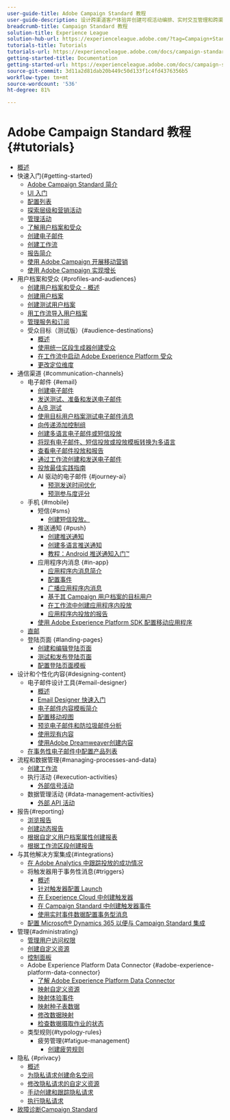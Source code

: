```yaml
---
user-guide-title: Adobe Campaign Standard 教程
user-guide-description: 设计跨渠道客户体验并创建可视活动编排、实时交互管理和跨渠道执行的环境。
breadcrumb-title: Campaign Standard 教程
solution-title: Experience League
solution-hub-url: https://experienceleague.adobe.com/?tag=Campaign+Standard#recommended/solutions/campaign
tutorials-title: Tutorials
tutorials-url: https://experienceleague.adobe.com/docs/campaign-standard-learn/tutorials/overview.html
getting-started-title: Documentation
getting-started-url: https://experienceleague.adobe.com/docs/campaign-standard/using/campaign-standard-home.html
source-git-commit: 3d11a2d81dab20b449c50d133f1c4fd4376356b5
workflow-type: tm+mt
source-wordcount: '536'
ht-degree: 81%

---
```



# Adobe Campaign Standard 教程 {#tutorials}

+ [概述](/help/overview.md)
+ 快速入门{#getting-started}
   + [Adobe Campaign Standard 简介](/help/getting-started/adobe-campaign-standard-introduction.md)
   + [UI 入门](/help/getting-started/getting-started-with-the-ui.md)
   + [配置列表](/help/getting-started/configure-a-list.md)
   + [探索层级和营销活动](/help/getting-started/explore-hierarchy-and-marketing-activities.md)
   + [管理活动](/help/getting-started/managing-campaigns.md)
   + [了解用户档案和受众](/help/getting-started/understanding-profiles-and-audiences.md)
   + [创建电子邮件](https://experienceleague.adobe.com/docs/campaign-standard-learn/tutorials/communication-channels/email/create-email-from-homepage.html?lang=zh-Hans)
   + [创建工作流](https://experienceleague.adobe.com/docs/campaign-standard-learn/tutorials/managing-processes-and-data/creating-a-workflow.html?lang=zh-Hans)
   + [报告简介](/help/getting-started/reporting-with-adobe-campaign-introduction.md)
   + [使用 Adobe Campaign 开展移动营销](/help/getting-started/mobile-marketing-with-adobe-campaign.md)
   + [使用 Adobe Campaign 实现增长](/help/getting-started/growing-with-adobe-campaign.md)
+ 用户档案和受众 {#profiles-and-audiences}
   + [创建用户档案和受众 - 概述](/help/profiles-and-audiences/creating-profiles-and-audiences.md)
   + [创建用户档案](/help/profiles-and-audiences/creating-a-profile.md)
   + [创建测试用户档案](/help/profiles-and-audiences/test-profiles.md)
   + [用工作流导入用户档案](/help/managing-processes-and-data/importing-profiles.md)
   + [管理服务和订阅](/help/managing-processes-and-data/services-and-subscriptions.md)
   + 受众目标（测试版）{#audience-destinations}
      + [概述](/help/profiles-and-audiences/audience-destinations/audience-destinations-overview.md)
      + [使用统一区段生成器创建受众](/help/profiles-and-audiences/audience-destinations/creating-audiences-using-segment-builder.md)
      + [在工作流中启动 Adobe Experience Platform 受众](/help/profiles-and-audiences/audience-destinations/activating-aep-audiences.md)
      + [更改定位维度](/help/profiles-and-audiences/audience-destinations/changing-targeting-dimension.md)
+ 通信渠道 {#communication-channels}
   + 电子邮件 {#email}
      + [创建电子邮件](/help/communication-channels/email/create-email-from-homepage.md)
      + [发送测试、准备和发送电子邮件](/help/communication-channels/email/sending-test-preparing-sending-email.md)
      + [A/B 测试](/help/communication-channels/email/a-b-testing.md)
      + [使用目标用户档案测试电子邮件消息](/help/communication-channels/email/profile-substitution.md)
      + [向传递添加控制组](/help/communication-channels/email/control-groups.md)
      + [创建多语言电子邮件或短信投放](/help/communication-channels/create-multilingual-deliveries.md)
      + [将现有电子邮件、短信投放或投放模板转换为多语言](/help/communication-channels/covert-into-multilingual-deliveries.md)
      + [查看电子邮件投放和报告](/help/communication-channels/email/reviewing-personalized-email-delivery-and-reports.md)
      + [通过工作流创建和发送电子邮件](/help/communication-channels/email/create-and-send-emails-via-workflow.md)
      + [投放最佳实践指南](https://experienceleague.adobe.com/docs/deliverability-learn/deliverability-best-practice-guide/introduction.html?lang=zh-Hans)
      + AI 驱动的电子邮件 {#journey-ai}
         + [预测发送时间优化](/help/communication-channels/email/ai-powered-emails/predictive-send-time-optimization.md)
         + [预测参与度评分](/help/communication-channels/email/ai-powered-emails/predictive-engagement-scoring.md)
   + 手机 {#mobile}
      + 短信{#sms}
         + [创建短信投放。](/help/communication-channels/mobile/sms/sms-delivery.md)
      + 推送通知 {#push}
         + [创建推送通知](/help/communication-channels/mobile/push-notifications/creating-a-push-notification.md)
         + [创建多语言推送通知](/help/communication-channels/mobile/push-notifications/creating-multilingual-push-notifications.md)
         + [教程：Android 推送通知入门™](https://experienceleague.adobe.com/docs/campaign-standard-learn/getting-started-with-push-notifications-android/introduction.html?lang=zh-Hans)
      + 应用程序内消息 {#in-app}
         + [应用程序内消息简介](/help/communication-channels/mobile/in-app/in-app-message-overview.md)
         + [配置事件](/help/communication-channels/mobile/in-app/configure-events.md)
         + [广播应用程序内消息](/help/communication-channels/mobile/in-app/broadcast-in-app-message.md)
         + [基于其 Campaign 用户档案的目标用户](/help/communication-channels/mobile/in-app/target-users-based-on-campaign-profile.md)
         + [在工作流中创建应用程序内投放](/help/communication-channels/mobile/in-app/in-app-activity.md)
         + [应用程序内投放的报告](/help/communication-channels/mobile/in-app/in-app-reporting.md)
      + [使用 Adobe Experience Platform SDK 配置移动应用程序](/help/communication-channels/mobile/configure-mobile-apps-using-aep-sdk.md)
   + [直邮](/help/communication-channels/direct-mail/directmail.md)
   + 登陆页面 {#landing-pages}
      + [创建和编辑登陆页面](/help/communication-channels/landing-pages/landing-page-create-and-edit.md)
      + [测试和发布登陆页面](/help/communication-channels/landing-pages/landing-page-test-and-publish.md)
      + [配置登陆页面模板](/help/communication-channels/landing-pages/landing-page-configure-templates.md)
+ 设计和个性化内容{#designing-content}
   + 电子邮件设计工具{#email-designer}
      + [概述](/help/designing-content/email-designer/email-designer-overview.md)
      + [Email Designer 快速入门](/help/designing-content/email-designer/getting-started-with-the-email-designer.md)
      + [电子邮件内容模板简介](/help/designing-content/email-designer/email-content-templates.md)
      + [配置移动视图](/help/designing-content/email-designer/configure-the-mobile-view.md)
      + [预览电子邮件和防垃圾邮件分析](/help/designing-content/email-designer/preview-your-email.md)
      + [使用现有内容](/help/designing-content/email-designer/working-with-existing-content.md)
      + [使用Adobe Dreamweaver创建内容](/help/designing-content/email-designer/dreamweaver-integration.md)
   + [在事务性电子邮件中配置产品列表](/help/designing-content/product-listings-in-transactional-email.md)
+ 流程和数据管理{#managing-processes-and-data}
   + [创建工作流](/help/managing-processes-and-data/creating-a-workflow.md)
   + 执行活动 {#execution-activities}
      + [外部信号活动](/help/managing-processes-and-data/execution-activities/external-signal-activity.md)
   + 数据管理活动 {#data-management-activities}
      + [外部 API 活动](/help/managing-processes-and-data/data-management-activities/external-api-activity.md)
+ 报告{#reporting}
   + [浏览报告](/help/getting-started/exploring-reports.md)
   + [创建动态报告](/help/reporting/creating-a-dynamic-report.md)
   + [根据自定义用户档案属性创建报表](/help/reporting/custom-profile-attributes-dynamic-reports.md)
   + [根据工作流区段创建报告](/help/reporting/report-on-workflow-segments.md)
+ 与其他解决方案集成{#integrations}
   + [在 Adobe Analytics 中跟踪投放的成功情况](/help/integrations/track-the-success-of-your-deliveries-in-analytics.md)
   + 将触发器用于事务性消息{#triggers}
      + [概述](/help/integrations/using-triggers-for-transactional-messaging-overview.md)
      + [针对触发器配置 Launch](/help/integrations/configure-launch-for-triggers.md)
      + [在 Experience Cloud 中创建触发器](/help/integrations/create-a-trigger-in-experience-cloud.md)
      + [在 Campaign Standard 中创建触发器事件](/help/integrations/create-a-trigger-event.md)
      + [使用实时事件数据配置事务型消息](/help/integrations/configure-transactional-messages-using-realtime-event-data.md)
   + [配置 Microsoft® Dynamics 365 以便与 Campaign Standard 集成](/help/integrations/configure-dynamics-365.md)
+ 管理{#administrating}
   + [管理用户访问权限](/help/administrating/managing-user-access-rights.md)
   + [创建自定义资源](https://experienceleague.adobe.com/docs/campaign-standard-learn/creating-custom-resources/introduction.html?lang=zh-Hans)
   + [控制面板](https://experienceleague.adobe.com/docs/campaign-standard-learn/control-panel/control-panel-overview.html?lang=zh-Hans)
   + Adobe Experience Platform Data Connector {#adobe-experience-platform-data-connector}
      + [了解 Adobe Experience Platform Data Connector](/help/administrating/adobe-experience-platform-data-connector/understanding-the-adobe-experience-platform-data-connector.md)
      + [映射自定义资源](/help/administrating/adobe-experience-platform-data-connector/mapping-custom-resources.md)
      + [映射体验事件](/help/administrating/adobe-experience-platform-data-connector/mapping-experience-events.md)
      + [映射种子表数据](/help/administrating/adobe-experience-platform-data-connector/mapping-seed-table-data.md)
      + [修改数据映射](/help/administrating/adobe-experience-platform-data-connector/modifying-data-mapping.md)
      + [检查数据摄取作业的状态](/help/administrating/adobe-experience-platform-data-connector/checking-status-of-data-ingestion-jobs.md)
   + 类型规则{#typology-rules}
      + 疲劳管理{#fatigue-management}
         + [创建疲劳规则](/help/administrating/typology-rules/fatigue-management/create-fatigue-rules.md)
+ 隐私 {#privacy}
   + [概述](/help/privacy/privacy-overview.md)
   + [为隐私请求创建命名空间](/help/privacy/namespaces-for-privacy-requests.md)
   + [修改隐私请求的自定义资源](/help/privacy/custom-resources-for-privacy-requests.md)
   + [手动创建和跟踪隐私请求](/help/privacy/create-and-track-privacy-requests.md)
   + [执行隐私请求](/help/privacy/execute-privacy-requests.md)
+ [故障诊断Campaign Standard](/https://experienceleague.corp.adobe.com/docs/campaign-standard-learn/troubleshooting/overview.html)